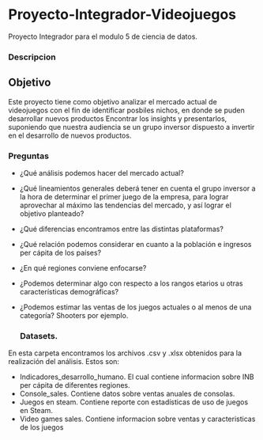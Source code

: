 # Proyecto-Integrador-Videojuegos
Proyecto Integrador para el modulo 5 de ciencia de datos.

### Descripcion


## Objetivo

Este proyecto tiene como objetivo analizar el mercado actual de videojuegos con el fin de identificar posbiles nichos, en donde se puden desarrollar nuevos productos
Encontrar los insights y presentarlos, suponiendo que nuestra audiencia se un grupo inversor dispuesto a invertir en el desarrollo de nuevos productos.


### Preguntas

- ¿Qué análisis podemos hacer del mercado actual?
- ¿Qué lineamientos generales deberá tener en cuenta el grupo inversor a la hora de determinar el primer juego de la empresa, para lograr aprovechar al máximo las tendencias del mercado, y así lograr el objetivo planteado?
- ¿Qué diferencias encontramos entre las distintas plataformas?
- ¿Qué relación podemos considerar en cuanto a la población e ingresos per cápita de los países?
- ¿En qué regiones conviene enfocarse?
- ¿Podemos determinar algo con respecto a los rangos etarios u otras características demográficas?
- ¿Podemos estimar las ventas de los juegos actuales o al menos de una categoría? Shooters por ejemplo.

  ### Datasets.

En esta carpeta encontramos los archivos .csv y .xlsx obtenidos para la realización del análisis. Estos son:
- Indicadores_desarrollo_humano. El cual contiene informacion sobre INB per cápita de diferentes regiones.
- Console_sales. Contiene datos sobre ventas anuales de consolas.
- Juegos en steam. Contiene reporte con estadísticas de uso de juegos en Steam.
- Video games sales. Contiene informacion sobre ventas y caracteristicas de los juegos
